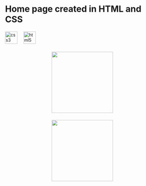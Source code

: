 <h1 align="left">Home page created in HTML and CSS</h1>

###

<div align="left">
  <img src="https://cdn.jsdelivr.net/gh/devicons/devicon/icons/css3/css3-original.svg" height="40" alt="css3 logo"  />
  <img width="12" />
  <img src="https://cdn.jsdelivr.net/gh/devicons/devicon/icons/html5/html5-original.svg" height="40" alt="html5 logo"  />
</div>

###

<p align="left"></p>

###

<div align="center">
  <img height="200" src="https://prnt.sc/Lmm8-Jf8Nhzk"  />
</div>

###

<div align="center">
  <img height="200" src="https://prnt.sc/2NiBymimBJdZ"  />
</div>

###
